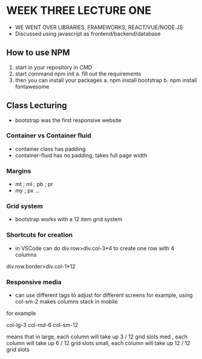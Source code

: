 # WEEK THREE LECTURE ONE
- WE WENT OVER LIBRARIES, FRAMEWORKS, REACT/VUE/NODE.JS
- Discussed using javascript as frontend/backend/database

## How to use NPM
1. start in your repository in CMD
2. start command npm init
    a. fill out the requirements
3. then you can install your packages
    a. npm install bootstrap
    b. npm install fontawesome


## Class Lecturing
- bootstrap was the first responsive website

### Container vs Container fluid
- container class has padding
- container-fluid has no padding; takes full page width

### Margins
- mt ; ml ; pb ; pr 
- my ; px ... 

### Grid system
- bootstrap works with a 12 item grid system

### Shortcuts for creation
- in VSCode can do
div.row>div.col-3*4
to create one row with 4 columns

div.row.border>div.col-1*12


### Responsive media
- can use different tags to adjust for different screens
for example, using col-sm-2 makes columns stack in mobile

for example 

col-lg-3 col-md-6 col-sm-12

means that in large, each column will take up 3 / 12 grid slots
              med  , each column will take up 6 / 12 grid slots
              small, each column will take up 12 / 12 grid slots
              